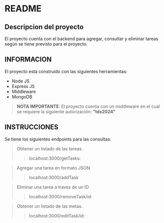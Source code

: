 # README



## Descripcion del proyecto
El proyecto cuenta con el backend para agregar, consultar y eliminar tareas según se tiene previsto para el proyecto.

## INFORMACION
El proyecto está construido con las siguientes herramientas:
* Node JS
* Express JS
* Middleware
* MongoDB


>**NOTA IMPORTANTE**: El proyecto cuenta con un middleware en el cual se requiere la siguiente autorización:  **"tds2024"**

## INSTRUCCIONES
Se tiene los siguientes endpoints para las consultas:

>Obtener un listado de las tareas.
>> localhost:3000/getTasks:
>

> Agregar una tarea en formato JSON
>>localhost:3000/addTask
>

>Eliminar una tarea a traves de un ID
>> localhost:3000/removeTask/id:
>

>Obtener un listado de las metas.
>> localhost:3000/editTask/id:
>
